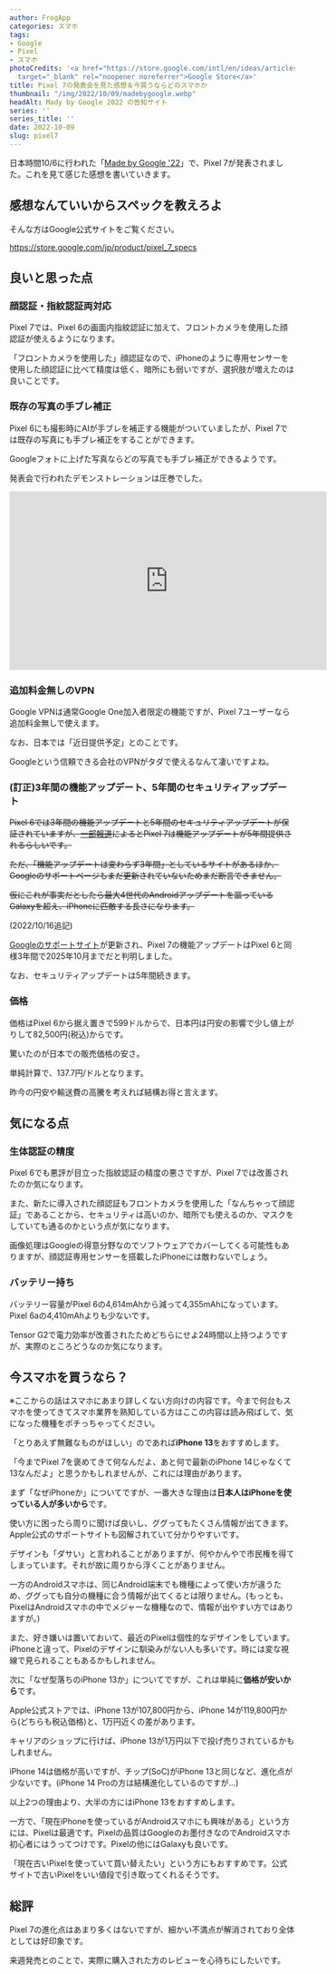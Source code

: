 ```yaml
---
author: FrogApp
categories: スマホ
tags:
- Google
- Pixel
- スマホ
photoCredits: '<a href="https://store.google.com/intl/en/ideas/articles/google-fall-launch-event/"
  target="_blank" rel="noopener noreferrer">Google Store</a>'
title: Pixel 7の発表会を見た感想＆今買うならどのスマホか
thumbnail: "/img/2022/10/09/madebygoogle.webp"
headAlt: Mady by Google 2022 の告知サイト
series: ''
series_title: ''
date: 2022-10-09
slug: pixel7
---
```


日本時間10/6に行われた「<a href="https://youtu.be/2NGjNQVbydc" target="_blank" rel="noopener noreferrer">Made by Google '22</a>」で、Pixel 7が発表されました。これを見て感じた感想を書いていきます。

## 感想なんていいからスペックを教えろよ

そんな方はGoogle公式サイトをご覧ください。

<a href="https://store.google.com/jp/product/pixel_7_specs" target="_blank" rel="noopener noreferrer">https://<wbr />store.google.com<wbr />/jp<wbr />/product<wbr />/pixel_7_specs</a>

## 良いと思った点

### 顔認証・指紋認証両対応

Pixel 7では、Pixel 6の画面内指紋認証に加えて、フロントカメラを使用した顔認証が使えるようになります。

「フロントカメラを使用した」顔認証なので、iPhoneのように専用センサーを使用した顔認証に比べて精度は低く、暗所にも弱いですが、選択肢が増えたのは良いことです。

### 既存の写真の手ブレ補正

Pixel 6にも撮影時にAIが手ブレを補正する機能がついていましたが、Pixel 7では既存の写真にも手ブレ補正をすることができます。

Googleフォトに上げた写真ならどの写真でも手ブレ補正ができるようです。

発表会で行われたデモンストレーションは圧巻でした。

<div class="youtube"><iframe width="560" height="315" src="https://www.youtube-nocookie.com/embed/2NGjNQVbydc?start=2081" title="YouTube video player" frameborder="0" allow="accelerometer; autoplay; clipboard-write; encrypted-media; gyroscope; picture-in-picture" allowfullscreen></iframe></div>

### 追加料金無しのVPN

Google VPNは通常Google One加入者限定の機能ですが、Pixel 7ユーザーなら追加料金無しで使えます。

なお、日本では「近日提供予定」とのことです。

Googleという信頼できる会社のVPNがタダで使えるなんて凄いですよね。

### (訂正)3年間の機能アップデート、5年間のセキュリティアップデート

~~Pixel 6では3年間の機能アップデートと5年間のセキュリティアップデートが保証されていますが、<a href="https://www.gizmodo.jp/2022/10/pixel-7-feature-update-support-for-5-years.html" target="_blank" rel="noopener noreferrer">一部報道</a>によるとPixel 7は機能アップデートが5年間提供されるらしいです。~~

~~ただ、「機能アップデートは変わらず3年間」としているサイトがあるほか、Googleのサポートページもまだ更新されていないためまだ断言できません。~~

~~仮にこれが事実だとしたら最大4世代のAndroidアップデートを謳っているGalaxyを超え、iPhoneに匹敵する長さになります。~~

<div class="info-card">
<div>
(2022/10/16追記)

<a href="https://support.google.com/pixelphone/answer/4457705" target="_blank" rel="noopener noreferrer">Googleのサポートサイト</a>が更新され、Pixel 7の機能アップデートはPixel 6と同様3年間で2025年10月までだと判明しました。

なお、セキュリティアップデートは5年間続きます。
</div>
</div>

### 価格

価格はPixel 6から据え置きで599ドルからで、日本円は円安の影響で少し値上がりして82,500円(税込)からです。

驚いたのが日本での販売価格の安さ。

単純計算で、137.7円/ドルとなります。

昨今の円安や輸送費の高騰を考えれば結構お得と言えます。

## 気になる点

### 生体認証の精度

Pixel 6でも悪評が目立った指紋認証の精度の悪さですが、Pixel 7では改善されたのか気になります。

また、新たに導入された顔認証もフロントカメラを使用した「なんちゃって顔認証」であることから、セキュリティは高いのか、暗所でも使えるのか、マスクをしていても通るのかという点が気になります。

画像処理はGoogleの得意分野なのでソフトウェアでカバーしてくる可能性もありますが、顔認証専用センサーを搭載したiPhoneには敵わないでしょう。

### バッテリー持ち

バッテリー容量がPixel 6の4,614mAhから減って4,355mAhになっています。Pixel 6aの4,410mAhよりも少ないです。

Tensor G2で電力効率が改善されたためどちらにせよ24時間以上持つようですが、実際のところどうなのか気になります。

## 今スマホを買うなら？

※ここからの話はスマホにあまり詳しくない方向けの内容です。今まで何台もスマホを使ってきてスマホ業界を熟知している方はここの内容は読み飛ばして、気になった機種をポチっちゃってください。

「とりあえず無難なものがほしい」のであれば**iPhone 13**をおすすめします。

「今までPixel 7を褒めてきて何なんだよ、あと何で最新のiPhone 14じゃなくて13なんだよ」と思うかもしれませんが、これには理由があります。

まず「なぜiPhoneか」についてですが、一番大きな理由は**日本人はiPhoneを使っている人が多いから**です。

使い方に困ったら周りに聞けば良いし、ググってもたくさん情報が出てきます。Apple公式のサポートサイトも図解されていて分かりやすいです。

デザインも「ダサい」と言われることがありますが、何やかんやで市民権を得てしまっています。それが故に周りから浮くことがありません。

一方のAndroidスマホは、同じAndroid端末でも機種によって使い方が違うため、ググっても自分の機種に合う情報が出てくるとは限りません。(もっとも、PixelはAndroidスマホの中でメジャーな機種なので、情報が出やすい方ではありますが。)

また、好き嫌いは置いておいて、最近のPixelは個性的なデザインをしています。iPhoneと違って、Pixelのデザインに馴染みがない人も多いです。時には変な視線で見られることもあるかもしれません。

次に「なぜ型落ちのiPhone 13か」についてですが、これは単純に**価格が安いから**です。

Apple公式ストアでは、iPhone 13が107,800円から、iPhone 14が119,800円から(どちらも税込価格)と、1万円近くの差があります。

キャリアのショップに行けば、iPhone 13が1万円以下で投げ売りされているかもしれません。

iPhone 14は価格が高いですが、チップ(SoC)がiPhone 13と同じなど、進化点が少ないです。(iPhone 14 Proの方は結構進化しているのですが…)

以上2つの理由より、大半の方にはiPhone 13をおすすめします。

一方で、「現在iPhoneを使っているがAndroidスマホにも興味がある」という方には、Pixelは最適です。Pixelの品質はGoogleのお墨付きなのでAndroidスマホ初心者にはうってつけです。Pixelの他にはGalaxyも良いです。

「現在古いPixelを使っていて買い替えたい」という方にもおすすめです。公式サイトで古いPixelをいい値段で引き取ってくれるそうです。

## 総評

Pixel 7の進化点はあまり多くはないですが、細かい不満点が解消されており全体としては好印象です。

来週発売とのことで、実際に購入された方のレビューを心待ちにしたいです。
